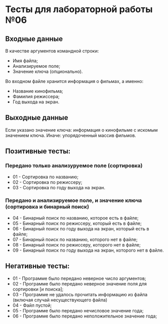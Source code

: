 # Тесты для лабораторной работы №06

## Входные данные

В качестве аргументов командной строки:
- Имя файла;
- Анализируемое поле;
- Значение ключа (опционально).

Во входном файле хранится информация о фильмах, а именно:
- Название кинофильма;
- Фамилия режиссера;
- Год выхода на экран.

## Выходные данные

Если указано значение ключа: информация о кинофильме с искомым значением ключа.
Иначе: упорядоченный массив фильмов.

## Позитивные тесты:

### Передано только анализуруемое поле (сортировка)
- 01 - Сортировка по названию;
- 02 - Сортировка по режиссеру;
- 03 - Сортировка по году выхода на экран.

### Передано и анализируемое поле, и значение ключа (сортировка и бинарный поиск)
- 04 - Бинарный поиск по названию, которое есть в файле;
- 05 - Бинарный поиск по режиссеру, который есть в файле;
- 06 - Бинарный поиск по году выхода на экран, который есть в файле;
- 07 - Бинарный поиск по названию, которого нет в файле;
- 08 - Бинарный поиск по режиссеру, которого нет в файле;
- 09 - Бинарный поиск по году выхода на экран, которого нет в файле.

## Негативные тесты:
- 01 - Программе было передано неверное число аргументов;
- 02 - Программе было передано неверное значение поля для сортировки [и поиска];
- 03 - Программе не удалось прочитать информацию из файла (включая случай несуществующего файла)
- 04 - Файл пустой;
- 05 - Программе было передано нечисловое значение года;
- 06 - Программе было передано неположительное значение года;
